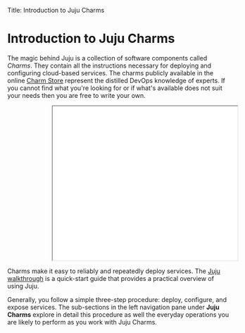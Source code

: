 Title: Introduction to Juju Charms


# Introduction to Juju Charms

The magic behind Juju is a collection of software components called *Charms*.
They contain all the instructions necessary for deploying and configuring
cloud-based services. The charms publicly available in the online
[Charm Store](authors-charm-store.html) represent the distilled DevOps knowledge
of experts. If you cannot find what you're looking for or if what's available
does not suit your needs then you are free to write your own.

<iframe style="margin-left: 20%;" class="youtube-player" type="text/html" width="420" height="350" src="//www.youtube.com/embed/0AT6qKyam9I"></iframe>

Charms make it easy to reliably and repeatedly deploy services.  The
[Juju walkthrough](./getting-started.html) is a quick-start guide that
provides a practical overview of using Juju.

Generally, you follow a simple three-step procedure: deploy, configure, and
expose services. The sub-sections in the left navigation pane under **Juju
Charms** explore in detail this procedure as well the everyday operations
you are likely to perform as you work with Juju Charms.
